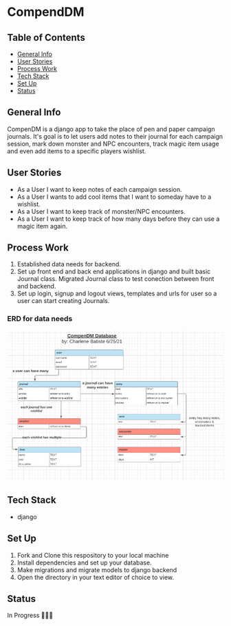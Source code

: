 # CompendDM 

## Table of Contents
* [General Info](#general-info)
* [User Stories](#user-stories)
* [Process Work](#process-work)
* [Tech Stack](#tech-stack)
* [Set Up](#set-up)
* [Status](#status)


## General Info
CompenDM is a django app to take the place of pen and paper campaign journals. It's goal is to let users add notes to their journal for each campaign session, mark down monster and NPC encounters, track magic item usage and even add items to a specific players wishlist.

## User Stories
* As a User I want to keep notes of each campaign session.
* As a User I wants to add cool items that I want to someday have to a wishlist.
* As a User I want to keep track of monster/NPC encounters.
* As a User I want to keep track of how many days before they can use a magic item again.

## Process Work
1. Established data needs for backend.
2. Set up front end and back end applications in django and built basic Journal class. Migrated Journal class to test conection between front and backend.
3. Set up login, signup and logout views, templates and urls for user so a user can start creating Journals.

### ERD for data needs
![ERD Screenshot](assets/compenDM-ERD.png)

## Tech Stack
- django

## Set Up
1. Fork and Clone this respository to your local machine
2. Install dependencies and set up your database.
3. Make migrations and migrate models to django backend
4. Open the directory in your text editor of choice to view.

## Status
In Progress 👩🏽‍💻